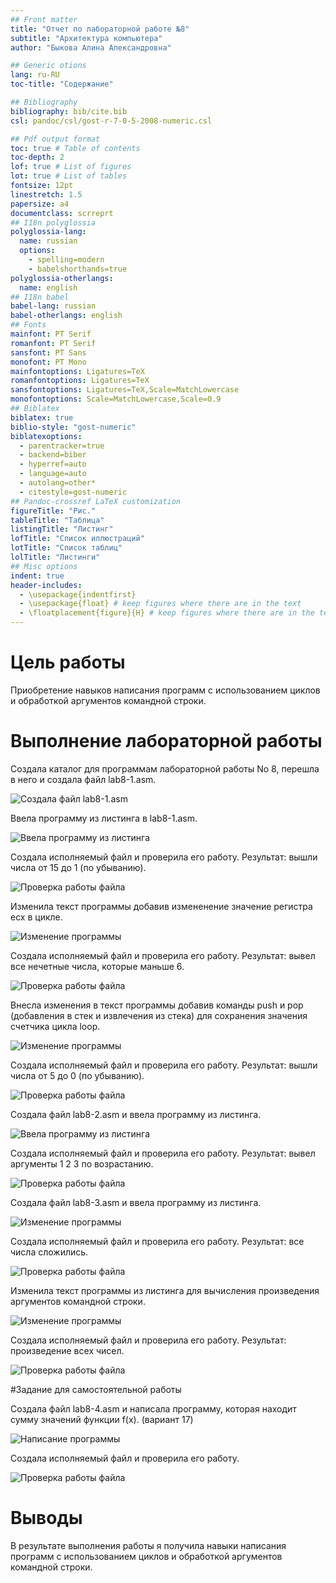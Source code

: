```yaml
---
## Front matter
title: "Отчет по лабораторной работе №8"
subtitle: "Архитектура компьютера"
author: "Быкова Алина Александровна"

## Generic otions
lang: ru-RU
toc-title: "Содержание"

## Bibliography
bibliography: bib/cite.bib
csl: pandoc/csl/gost-r-7-0-5-2008-numeric.csl

## Pdf output format
toc: true # Table of contents
toc-depth: 2
lof: true # List of figures
lot: true # List of tables
fontsize: 12pt
linestretch: 1.5
papersize: a4
documentclass: scrreprt
## I18n polyglossia
polyglossia-lang:
  name: russian
  options:
	- spelling=modern
	- babelshorthands=true
polyglossia-otherlangs:
  name: english
## I18n babel
babel-lang: russian
babel-otherlangs: english
## Fonts
mainfont: PT Serif
romanfont: PT Serif
sansfont: PT Sans
monofont: PT Mono
mainfontoptions: Ligatures=TeX
romanfontoptions: Ligatures=TeX
sansfontoptions: Ligatures=TeX,Scale=MatchLowercase
monofontoptions: Scale=MatchLowercase,Scale=0.9
## Biblatex
biblatex: true
biblio-style: "gost-numeric"
biblatexoptions:
  - parentracker=true
  - backend=biber
  - hyperref=auto
  - language=auto
  - autolang=other*
  - citestyle=gost-numeric
## Pandoc-crossref LaTeX customization
figureTitle: "Рис."
tableTitle: "Таблица"
listingTitle: "Листинг"
lofTitle: "Список иллюстраций"
lotTitle: "Список таблиц"
lolTitle: "Листинги"
## Misc options
indent: true
header-includes:
  - \usepackage{indentfirst}
  - \usepackage{float} # keep figures where there are in the text
  - \floatplacement{figure}{H} # keep figures where there are in the text
---
```


# Цель работы

Приобретение навыков написания программ с использованием циклов и обработкой
аргументов командной строки.

# Выполнение лабораторной работы

Создала каталог для программам лабораторной работы No 8, перешла в него и создала файл lab8-1.asm.

![Cоздала файл lab8-1.asm](image/8.1.jpg)

Ввела программу из листинга в lab8-1.asm.

![Ввела программу из листинга](image/8.2.jpg)

Создала исполняемый файл и проверила его работу. Результат: вышли числа от 15 до 1 (по убыванию). 

![Проверка работы файла](image/8.3.jpg)

Изменила текст программы добавив измененение значение регистра ecx в цикле.

![Изменение программы](image/8.4.jpg)

Создала исполняемый файл и проверила его работу. Результат: вывел все нечетные числа, которые маньше 6.

![Проверка работы файла](image/8.5.jpg)

Внесла изменения в текст программы добавив команды push и pop (добавления в стек и извлечения из стека) для сохранения значения счетчика цикла loop.

![Изменение программы](image/8.5.1.jpg)

Создала исполняемый файл и проверила его работу. Результат: вышли числа от 5  до 0 (по убыванию). 

![Проверка работы файла](image/8.5.2.jpg)

Создала файл lab8-2.asm и ввела программу из листинга.

![Ввела программу из листинга](image/8.6.jpg)

Создала исполняемый файл и проверила его работу. Результат: вывел аргументы 1 2 3 по возрастанию.

![Проверка работы файла](image/8.7.jpg)

Создала файл lab8-3.asm и ввела программу из листинга.

![Изменение программы](image/8.8.jpg)

Создала исполняемый файл и проверила его работу. Результат: все числа сложились.

![Проверка работы файла](image/8.9.jpg)

Изменила текст программы из листинга для вычисления произведения аргументов командной строки.

![Изменение программы](image/8.10.jpg)

Создала исполняемый файл и проверила его работу. Результат: произведение всех чисел.

![Проверка работы файла](image/8.11.jpg)

#Задание для самостоятельной работы

Cоздала файл lab8-4.asm и написала программу, которая находит сумму значений функции f(x). (вариант 17)

![Написание программы](image/8.12.jpg)

Создала исполняемый файл и проверила его работу.

![Проверка работы файлa](image/8.13.jpg)

# Выводы

В результате выполнения работы я получила навыки написания программ с использованием циклов и обработкой
аргументов командной строки.


